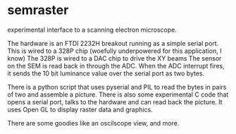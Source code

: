# semraster
experimental interface to a scanning electron microscope. 


The hardware is an FTDI 2232H breakout running as a simple serial port.
This is wired to a 328P chip (woefully underpowered for this application, I know) 
The 328P is wired to a DAC chip to drive the XY beams
The sensor on the SEM is read back in through the ADC.
When the ADC interrupt fires, it sends the 10 bit luminance value over the serial port as two bytes.

There is a python script that uses pyserial and PIL to read the bytes in pairs of two and assemble a picture.
There is also some experimental C code that opens a serial port, talks to the hardware and can read back the picture.
It uses Open GL to display raster data and graphics.

There are some goodies like an oscilscope view, and more.

